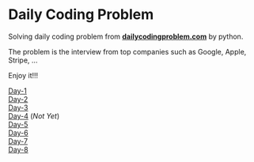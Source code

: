 # Daily Coding Problem

Solving daily coding problem from **[dailycodingproblem.com](https://www.dailycodingproblem.com/)** by python.

The problem is the interview from top companies such as Google, Apple, Stripe, ...

Enjoy it!!!

[Day-1](https://github.com/canhminhdo/dailycodingproblem/blob/master/day-1/problem.ipynb)<br/>
[Day-2](https://github.com/canhminhdo/dailycodingproblem/blob/master/day-2/problem.ipynb)<br/>
[Day-3](https://github.com/canhminhdo/dailycodingproblem/blob/master/day-3/problem.ipynb)<br/>
[Day-4](https://github.com/canhminhdo/dailycodingproblem/blob/master/day-4/problem.ipynb) (_Not Yet_)<br/>
[Day-5](https://github.com/canhminhdo/dailycodingproblem/blob/master/day-5/problem.ipynb)<br/>
[Day-6](https://github.com/canhminhdo/dailycodingproblem/blob/master/day-6/problem.ipynb)<br/>
[Day-7](https://github.com/canhminhdo/dailycodingproblem/blob/master/day-7/problem.ipynb)<br/>
[Day-8](https://github.com/canhminhdo/dailycodingproblem/blob/master/day-8/problem.ipynb)<br/>
